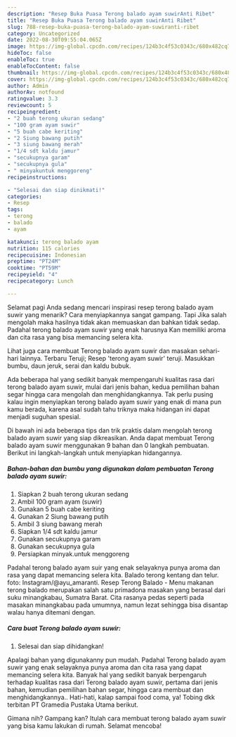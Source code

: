 ```yaml
---
description: "Resep Buka Puasa Terong balado ayam suwirAnti Ribet"
title: "Resep Buka Puasa Terong balado ayam suwirAnti Ribet"
slug: 788-resep-buka-puasa-terong-balado-ayam-suwiranti-ribet
category: Uncategorized
date: 2022-08-30T09:55:04.065Z
image: https://img-global.cpcdn.com/recipes/124b3c4f53c0343c/680x482cq70/terong-balado-ayam-suwir-foto-resep-utama.jpg
hideToc: false
enableToc: true
enableTocContent: false
thumbnail: https://img-global.cpcdn.com/recipes/124b3c4f53c0343c/680x482cq70/terong-balado-ayam-suwir-foto-resep-utama.jpg
cover: https://img-global.cpcdn.com/recipes/124b3c4f53c0343c/680x482cq70/terong-balado-ayam-suwir-foto-resep-utama.jpg
author: Admin
authorAv: notfound
ratingvalue: 3.3
reviewcount: 5
recipeingredient:
- "2 buah terong ukuran sedang"
- "100 gram ayam suwir"
- "5 buah cabe keriting"
- "2 Siung bawang putih"
- "3 siung bawang merah"
- "1/4 sdt kaldu jamur"
- "secukupnya garam"
- "secukupnya gula"
- " minyakuntuk menggoreng"
recipeinstructions:

- "Selesai dan siap dinikmati!"
categories:
- Resep
tags:
- terong
- balado
- ayam

katakunci: terong balado ayam 
nutrition: 115 calories
recipecuisine: Indonesian
preptime: "PT24M"
cooktime: "PT59M"
recipeyield: "4"
recipecategory: Lunch

---
```



Selamat pagi Anda sedang mencari inspirasi resep terong balado ayam suwir yang menarik? Cara menyiapkannya sangat gampang. Tapi Jika salah mengolah maka hasilnya tidak akan memuaskan dan bahkan tidak sedap. Padahal terong balado ayam suwir yang enak harusnya Kan memiliki aroma dan cita rasa yang bisa memancing selera kita.


Lihat juga cara membuat Terong balado ayam suwir dan masakan sehari-hari lainnya. Terbaru Teruji; Resep &#39;terong ayam suwir&#39; teruji. Masukkan bumbu, daun jeruk, serai dan kaldu bubuk.

Ada beberapa hal yang sedikit banyak mempengaruhi kualitas rasa dari terong balado ayam suwir, mulai dari jenis bahan, kedua pemilihan bahan segar hingga cara mengolah dan menghidangkannya. Tak perlu pusing kalau ingin menyiapkan terong balado ayam suwir yang enak di mana pun kamu berada, karena asal sudah tahu triknya maka hidangan ini dapat menjadi suguhan spesial.


Di bawah ini ada beberapa tips dan trik praktis dalam mengolah terong balado ayam suwir yang siap dikreasikan. Anda dapat membuat Terong balado ayam suwir menggunakan 9 bahan dan 0 langkah pembuatan. Berikut ini langkah-langkah untuk menyiapkan hidangannya.

<!--inarticleads1-->

##### Bahan-bahan dan bumbu yang digunakan dalam pembuatan Terong balado ayam suwir:

1. Siapkan 2 buah terong ukuran sedang
1. Ambil 100 gram ayam (suwir)
1. Gunakan 5 buah cabe keriting
1. Gunakan 2 Siung bawang putih
1. Ambil 3 siung bawang merah
1. Siapkan 1/4 sdt kaldu jamur
1. Gunakan secukupnya garam
1. Gunakan secukupnya gula
1. Persiapkan  minyak.untuk menggoreng


Padahal terong balado ayam suir yang enak selayaknya punya aroma dan rasa yang dapat memancing selera kita. Balado terong kentang dan telur. foto: Instagram/@ayu_amaranti. Resep Terong Balado - Menu makanan terong balado merupakan salah satu primadona masakan yang berasal dari suku minangkabau, Sumatra Barat. Cita rasanya pedas seperti pada masakan minangkabau pada umumnya, namun lezat sehingga bisa disantap walau hanya ditemani dengan. 

<!--inarticleads2-->

##### Cara buat Terong balado ayam suwir:


1. Selesai dan siap dihidangkan!

Apalagi bahan yang digunakanny pun mudah. Padahal Terong balado ayam suwir yang enak selayaknya punya aroma dan cita rasa yang dapat memancing selera kita. Banyak hal yang sedikit banyak berpengaruh terhadap kualitas rasa dari Terong balado ayam suwir, pertama dari jenis bahan, kemudian pemilihan bahan segar, hingga cara membuat dan menghidangkannya.. Hati-hati, kalap sampai food coma, ya! Tobing dkk terbitan PT Gramedia Pustaka Utama berikut. 

Gimana nih? Gampang kan? Itulah cara membuat terong balado ayam suwir yang bisa kamu lakukan di rumah. Selamat mencoba!
